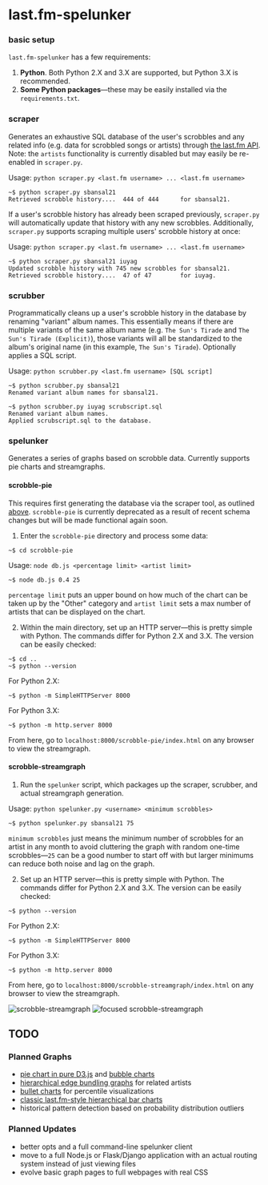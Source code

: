 # last.fm-spelunker

### basic setup
`last.fm-spelunker` has a few requirements:
1. __Python__. Both Python 2.X and 3.X are supported, but Python 3.X is recommended.
2. __Some Python packages__&mdash;these may be easily installed via the `requirements.txt`.

### scraper
Generates an exhaustive SQL database of the user's scrobbles and any related info (e.g. data for scrobbled songs or artists) through [the last.fm API](https://www.last.fm/api). Note: the `artists` functionality is currently disabled but may easily be re-enabled in `scraper.py`.

Usage: `python scraper.py <last.fm username> ... <last.fm username>`
```
~$ python scraper.py sbansal21
Retrieved scrobble history....  444 of 444      for sbansal21.
```

If a user's scrobble history has already been scraped previously, `scraper.py` will automatically update that history with any new scrobbles. Additionally, `scraper.py` supports scraping multiple users' scrobble history at once:

Usage: `python scraper.py <last.fm username> ... <last.fm username>`
```
~$ python scraper.py sbansal21 iuyag
Updated scrobble history with 745 new scrobbles for sbansal21.
Retrieved scrobble history....  47 of 47        for iuyag.
```

### scrubber
Programmatically cleans up a user's scrobble history in the database by renaming "variant" album names. This essentially means if there are multiple variants of the same album name (e.g. `The Sun's Tirade` and `The Sun's Tirade (Explicit)`), those variants will all be standardized to the album's original name (in this example, `The Sun's Tirade`). Optionally applies a SQL script.

Usage: `python scrubber.py <last.fm username> [SQL script]`
```
~$ python scrubber.py sbansal21
Renamed variant album names for sbansal21.

~$ python scrubber.py iuyag scrubscript.sql
Renamed variant album names.
Applied scrubscript.sql to the database.
```

### spelunker
Generates a series of graphs based on scrobble data. Currently supports pie charts and streamgraphs.

#### scrobble-pie
This requires first generating the database via the scraper tool, as outlined [above](#scraper). `scrobble-pie` is currently deprecated as a result of recent schema changes but will be made functional again soon.

1. Enter the `scrobble-pie` directory and process some data:
```
~$ cd scrobble-pie
```
Usage: `node db.js <percentage limit> <artist limit>`
```
~$ node db.js 0.4 25
```
`percentage limit` puts an upper bound on how much of the chart can be taken up by the "Other" category and `artist limit` sets a max number of artists that can be displayed on the chart.

2. Within the main directory, set up an HTTP server&mdash;this is pretty simple with Python. The commands differ for Python 2.X and 3.X. The version can be easily checked:
```
~$ cd ..
~$ python --version
```

For Python 2.X:
```
~$ python -m SimpleHTTPServer 8000
```

For Python 3.X:
```
~$ python -m http.server 8000
```

From here, go to `localhost:8000/scrobble-pie/index.html` on any browser to view the streamgraph.

#### scrobble-streamgraph
1. Run the `spelunker` script, which packages up the scraper, scrubber, and actual streamgraph generation.

Usage: `python spelunker.py <username> <minimum scrobbles>`
```
~$ python spelunker.py sbansal21 75
```
`minimum scrobbles` just means the minimum number of scrobbles for an artist in any month to avoid cluttering the graph with random one-time scrobbles&mdash;`25` can be a good number to start off with but larger minimums can reduce both noise and lag on the graph.

2. Set up an HTTP server&mdash;this is pretty simple with Python. The commands differ for Python 2.X and 3.X. The version can be easily checked:
```
~$ python --version
```

For Python 2.X:
```
~$ python -m SimpleHTTPServer 8000
```

For Python 3.X:
```
~$ python -m http.server 8000
```

From here, go to `localhost:8000/scrobble-streamgraph/index.html` on any browser to view the streamgraph.

![scrobble-streamgraph](https://github.com/sumeet-bansal/last.fm-SQL-scraper/blob/master/images/streamgraph.png)
![focused scrobble-streamgraph](https://github.com/sumeet-bansal/last.fm-SQL-scraper/blob/master/images/selected-streamgraph.png)

## TODO
### Planned Graphs
+ [pie chart in pure D3.js](http://bl.ocks.org/dbuezas/9306799) and [bubble charts](https://bl.ocks.org/mbostock/4063269)
+ [hierarchical edge bundling graphs](https://mbostock.github.io/d3/talk/20111116/bundle.html) for related artists
+ [bullet charts](https://bl.ocks.org/mbostock/4061961) for percentile visualizations
+ [classic last.fm-style hierarchical bar charts](https://mbostock.github.io/d3/talk/20111116/bar-hierarchy.html)
+ historical pattern detection based on probability distribution outliers

### Planned Updates
+ better opts and a full command-line spelunker client
+ move to a full Node.js or Flask/Django application with an actual routing system instead of just viewing files
+ evolve basic graph pages to full webpages with real CSS